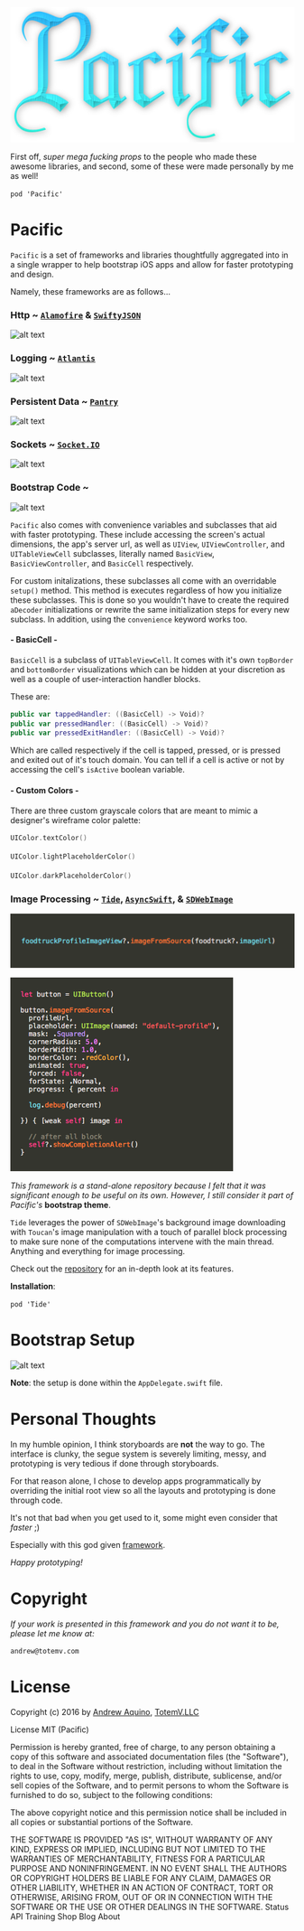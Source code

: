 
![GitHub Logo](pacific-logo.png)

First off, *super mega fucking props* to the people who made these awesome libraries, and second, some of these were made personally by me as well!

```pod 'Pacific'```

# Pacific

```Pacific``` is a set of frameworks and libraries thoughtfully aggregated into in a single wrapper to help bootstrap iOS apps and allow for faster prototyping and design.

Namely, these frameworks are as follows...

### Http ~ [```Alamofire```](https://github.com/Alamofire/Alamofire) & [```SwiftyJSON```](https://github.com/SwiftyJSON/SwiftyJSON)

![alt text](images/http-example.png)

### Logging ~ [```Atlantis```](https://github.com/DrewKiino/Atlantis) 

![alt text](https://github.com/DrewKiino/Atlantis/blob/master/atlantis-screenshot.png)

### Persistent Data ~ [```Pantry```](https://github.com/nickoneill/Pantry)

![alt text](images/crud-example.png)

### Sockets ~ [```Socket.IO```](https://github.com/socketio/socket.io-client-swift)

![alt text](images/sockets-example.png)

### Bootstrap Code ~

![alt text](images/convenience-example.png)

```Pacific``` also comes with convenience variables and subclasses that aid with faster prototyping. These include accessing the screen's actual dimensions, the app's server url, as well as ```UIView```, ```UIViewController```, and ```UITableViewCell``` subclasses, literally named ```BasicView```, ```BasicViewController```, and ```BasicCell``` respectively.

For custom initalizations, these subclasses all come with an overridable ```setup()``` method. This method is executes regardless of how you initialize these subclasses. This is done so you wouldn't have to create the required ```aDecoder``` initializations or rewrite the same initialization steps for every new subclass. In addition, using the ```convenience``` keyword works too.

#### - BasicCell -

```BasicCell``` is a subclass of ```UITableViewCell```. It comes with it's own ```topBorder``` and ```bottomBorder``` visualizations which can be hidden at your discretion as well as a couple of user-interaction handler blocks.

These are:

```Swift
public var tappedHandler: ((BasicCell) -> Void)?
public var pressedHandler: ((BasicCell) -> Void)?
public var pressedExitHandler: ((BasicCell) -> Void)?
```

Which are called respectively if the cell is tapped, pressed, or is pressed and exited out of it's touch domain. You can tell if a cell is active or not by accessing the cell's ```isActive``` boolean variable.

#### - Custom Colors -

There are three custom grayscale colors that are meant to mimic a designer's wireframe color palette:

```Swift
UIColor.textColor()

UIColor.lightPlaceholderColor()

UIColor.darkPlaceholderColor()
```

### Image Processing ~ [```Tide```](https://github.com/DrewKiino/Tide), [```AsyncSwift```](), & [```SDWebImage```]()

![alt text](images/tide-simple-example.png)

![alt text](images/tide-button-example.png)

*This framework is a stand-alone repository because I felt that it was significant enough to be useful on its own. However, I still consider it part of Pacific's* **bootstrap theme**.

```Tide``` leverages the power of ```SDWebImage```'s background image downloading with ```Toucan```'s image manipulation with a touch of parallel block processing to make sure none of the computations intervene with the main thread. Anything and everything for image processing.

Check out the [repository](https://github.com/DrewKiino/Tide) for an in-depth look at its features.

**Installation**:

```pod 'Tide'```

# Bootstrap Setup

![alt text](images/setup-example.png)

**Note**: the setup is done within the ```AppDelegate.swift``` file.

# Personal Thoughts

In my humble opinion, I think storyboards are **not** the way to go. The interface is clunky, the segue system is severely limiting, messy, and prototyping is very tedious if done through storyboards. 

For that reason alone, I chose to develop apps programmatically by overriding the initial root view so all the layouts and prototyping is done through code. 

It's not that bad when you get used to it, some might even consider that *faster* ;)

Especially with this god given [framework](https://github.com/mamaral/Neon).

*Happy prototyping!*

# Copyright

*If your work is presented in this framework and you do not want it to be, please let me know at:*

 ```
 andrew@totemv.com
 ```

# License

Copyright (c) 2016 by [Andrew Aquino](http://totemv.com/drewkiino/), [TotemV.LLC](http://totemv.com/)

License MIT (Pacific)

Permission is hereby granted, free of charge, to any person obtaining a copy
of this software and associated documentation files (the "Software"), to deal
in the Software without restriction, including without limitation the rights
to use, copy, modify, merge, publish, distribute, sublicense, and/or sell
copies of the Software, and to permit persons to whom the Software is
furnished to do so, subject to the following conditions:

The above copyright notice and this permission notice shall be included in
all copies or substantial portions of the Software.

THE SOFTWARE IS PROVIDED "AS IS", WITHOUT WARRANTY OF ANY KIND, EXPRESS OR
IMPLIED, INCLUDING BUT NOT LIMITED TO THE WARRANTIES OF MERCHANTABILITY,
FITNESS FOR A PARTICULAR PURPOSE AND NONINFRINGEMENT. IN NO EVENT SHALL THE
AUTHORS OR COPYRIGHT HOLDERS BE LIABLE FOR ANY CLAIM, DAMAGES OR OTHER
LIABILITY, WHETHER IN AN ACTION OF CONTRACT, TORT OR OTHERWISE, ARISING FROM,
OUT OF OR IN CONNECTION WITH THE SOFTWARE OR THE USE OR OTHER DEALINGS IN
THE SOFTWARE.
Status API Training Shop Blog About



